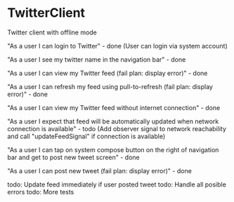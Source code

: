 # TwitterClient
Twitter client with offline mode

"As a user I can login to Twitter" - done
(User can login via system account)

"As a user I see my twitter name in the navigation bar" - done

"As a user I can view my Twitter feed (fail plan: display error)" - done

"As a user I can refresh my feed using pull-to-refresh (fail plan: display error)" - done

"As a user I can view my Twitter feed without internet connection" - done

"As a user I expect that feed will be automatically updated when network connection is available" - todo
(Add observer signal to network reachability and call "updateFeedSignal" if connection is available)

"As a user I can tap on system compose button on the right of navigation bar and get to post new tweet screen" - done

"As a user I can post new tweet (fail plan: display error)" - done

todo: Update feed immediately if user posted tweet
todo: Handle all posible errors
todo: More tests

